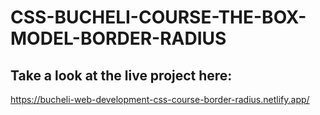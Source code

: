 # CSS-BUCHELI-COURSE-THE-BOX-MODEL-BORDER-RADIUS

## Take a look at the live project here:
https://bucheli-web-development-css-course-border-radius.netlify.app/

